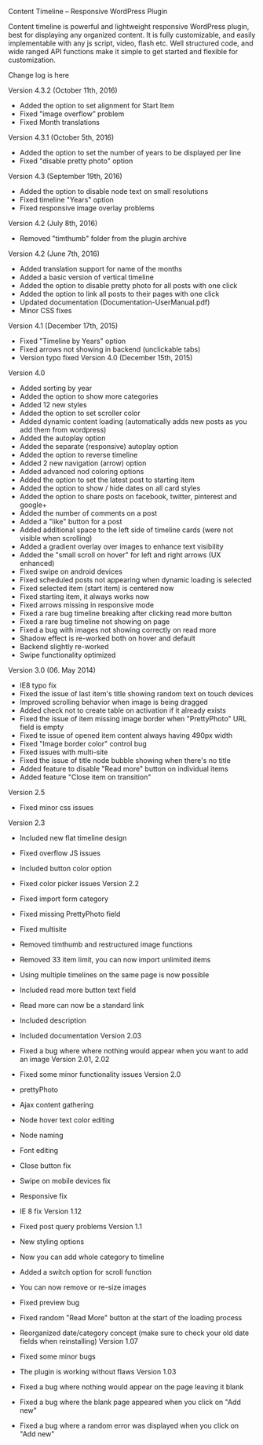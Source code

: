 ﻿Content Timeline – Responsive WordPress Plugin

Content timeline is powerful and lightweight responsive WordPress plugin, best for displaying any organized content. It is fully customizable, and easily implementable with any js script, video, flash etc. Well structured code, and wide ranged API functions make it simple to get started and flexible for customization. 

Change log is here

Version 4.3.2 (October 11th, 2016)
- Added the option to set alignment for Start Item
- Fixed "image overflow” problem
- Fixed Month translations

Version 4.3.1 (October 5th, 2016)
- Added the option to set the number of years to be displayed per line
- Fixed "disable pretty photo" option

Version 4.3 (September 19th, 2016)
- Added the option to disable node text on small resolutions
- Fixed timeline "Years" option
- Fixed responsive image overlay problems

Version 4.2 (July 8th, 2016)
- Removed "timthumb" folder from the plugin archive

Version 4.2 (June 7th, 2016)
- Added translation support for name of the months
- Added a basic version of vertical timeline
- Added the option to disable pretty photo for all posts with one click
- Added the option to link all posts to their pages with one click
- Updated documentation (Documentation-UserManual.pdf)
- Minor CSS fixes

Version 4.1 (December 17th, 2015)
- Fixed "Timeline by Years" option
- Fixed arrows not showing in backend (unclickable tabs)
- Version typo fixed
Version 4.0 (December 15th, 2015)

Version 4.0
- Added sorting by year
- Added the option to show more categories
- Added 12 new styles
- Added the option to set scroller color
- Added dynamic content loading (automatically adds new posts as you add them from wordpress)
- Added the autoplay option
- Added the separate (responsive) autoplay option
- Added the option to reverse timeline
- Added 2 new navigation (arrow) option
- Added advanced nod coloring options
- Added the option to set the latest post to starting item
- Added the option to show / hide dates on all card styles
- Added the option to share posts on facebook, twitter, pinterest and google+
- Added the number of comments on a post
- Added a "like" button for a post
- Added additional space to the left side of timeline cards (were not visible when scrolling)
- Added a gradient overlay over images to enhance text visibility
- Added the "small scroll on hover" for left and right arrows (UX enhanced)
- Fixed swipe on android devices
- Fixed scheduled posts not appearing when dynamic loading is selected
- Fixed selected item (start item) is centered now
- Fixed starting item, it always works now
- Fixed arrows missing in responsive mode
- Fixed a rare bug timeline breaking after clicking read more button
- Fixed a rare bug timeline not showing on page
- Fixed a bug with images not showing correctly on read more
- Shadow effect is re-worked both on hover and default
- Backend slightly re-worked
- Swipe functionality optimized

Version 3.0 (06. May 2014)
- IE8 typo fix
- Fixed the issue of last item's title showing random text on touch devices
- Improved scrolling behavior when image is being dragged
- Added check not to create table on activation if it already exists
- Fixed the issue of item missing image border when "PrettyPhoto" URL field is empty
- Fixed te issue of opened item content always having 490px width
- Fixed "Image border color" control bug
- Fixed issues with multi-site
- Fixed the issue of title node bubble showing when there's no title
- Added feature to disable "Read more" button on individual items
- Added feature "Close item on transition" 

Version 2.5
- Fixed minor css issues

Version 2.3
- Included new flat timeline design
- Fixed overflow JS issues
- Included button color option
- Fixed color picker issues
Version 2.2

- Fixed import form category
- Fixed missing PrettyPhoto field
- Fixed multisite
- Removed timthumb and restructured image functions
- Removed 33 item limit, you can now import unlimited items
- Using multiple timelines on the same page is now possible
- Included read more button text field
- Read more can now be a standard link
- Included description
- Included documentation
Version 2.03

- Fixed a bug where where nothing would appear when you want to add an image
Version 2.01, 2.02

- Fixed some minor functionality issues
Version 2.0

- prettyPhoto
- Ajax content gathering
- Node hover text color editing
- Node naming
- Font editing
- Close button fix
- Swipe on mobile devices fix
- Responsive fix
- IE 8 fix
Version 1.12

- Fixed post query problems
Version 1.1

- New styling options
- Now you can add whole category to timeline
- Added a switch option for scroll function
- You can now remove or re-size images
- Fixed preview bug
- Fixed random "Read More" button at the start of the loading process
- Reorganized date/category concept (make sure to check your old date fields when reinstalling)
Version 1.07

- Fixed some minor bugs
- The plugin is working without flaws
Version 1.03

- Fixed a bug where nothing would appear on the page leaving it blank
- Fixed a bug where the blank page appeared when you click on "Add new" 
- Fixed a bug where a random error was displayed when you click on "Add new" 
